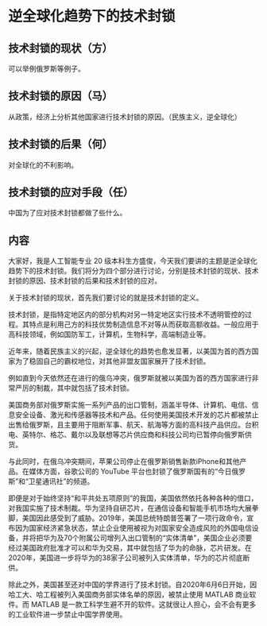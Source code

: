 # 逆全球化趋势下的技术封锁

## 技术封锁的现状（方）

可以举例俄罗斯等例子。

## 技术封锁的原因（马）

从政策，经济上分析其他国家进行技术封锁的原因。（民族主义，逆全球化）

## 技术封锁的后果（何）

对全球化的不利影响。

## 技术封锁的应对手段（任）

中国为了应对技术封锁都做了些什么。

## 内容

大家好，我是人工智能专业 20 级本科生方盛俊，今天我们要讲的主题是逆全球化趋势下的技术封锁。我们将分为四个部分进行讨论，分别是技术封锁的现状、技术封锁的原因、技术封锁的后果和技术封锁的应对。

关于技术封锁的现状，首先我们要讨论的就是技术封锁的定义。

技术封锁，是指特定地区内的部分机构对另一特定地区实行技术不透明管控的过程。其特点是利用己方的科技优势制造信息不对等从而获取高额收益。一般应用于高科技领域，例如国防军工，计算机，生物科学，高端制造业等。

近年来，随着民族主义的兴起，逆全球化的趋势也愈发显著，以美国为首的西方国家为了稳固自己的霸权地位，对其他非盟友国家展开了技术封锁。

例如直到今天依然还在进行的俄乌冲突，俄罗斯就被以美国为首的西方国家进行非常严厉的制裁，其中就包括了技术封锁。

美国商务部对俄罗斯实施一系列产品的出口管制，涵盖半导体、计算机、电信、信息安全设备、激光和传感器等技术和产品。任何使用美国技术开发的芯片都被禁止出售给俄罗斯，且主要用于阻断军事、航天、航海等方面的高科技产品供应。台积电、英特尔、格芯、戴尔以及联想等芯片供应商和科技公司均已暂停向俄罗斯供货。

与此同时，在俄乌冲突期间，苹果公司停止在俄罗斯销售新款iPhone和其他产品。在媒体方面，谷歌公司的 YouTube 平台也封锁了俄罗斯国有的“今日俄罗斯”和“卫星通讯社”的频道。

即便是对于始终坚持“和平共处五项原则”的我国，美国依然依托各种各种的借口，对我国实施了技术制裁。华为坚持自研芯片，在通信设备和智能手机市场均大展拳脚，美国因此感受到了威胁。2019年，美国总统特朗普签署了一项行政命令，宣布因为国家经济紧急状态，禁止企业使用被视为对国家安全造成风险的外国电信设备，并将把华为及70个附属公司增列入出口管制的“实体清单”，美国企业必须要经过美国政府批准才可以和华为交易，其中就包括了华为的命脉，芯片研发。在2020年，美国进一步将华为的38家子公司被列入实体清单，华为的芯片彻底断供。

除此之外，美国甚至还对中国的学界进行了技术封锁。自2020年6月6日开始，因哈工大、哈工程被列入美国商务部实体名单的原因，被禁止使用 MATLAB 商业软件。而 MATLAB 是一款工科学生避不开的软件。这就很让人担心，会不会有更多的工业软件进一步禁止中国学界使用。
